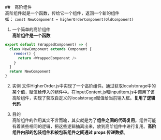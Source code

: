 ##　高阶组件  
高阶组件就是一个函数，传给它一个组件，返回一个新的组件   
如： `const NewComponent = higherOrderComponent(OldComponent)`

1. 一个简单的高阶组件   
   **高阶组件是一个函数**
  ```javascript
  export default (WrappedComponent) => {
    class NewComponent extends Component {
      render() {
        return <WrappedComponent />
      }
    }
    return NewComponent
  }
  ```

2. 实例
   文件HigherOrder.js中实现了一个高阶组件。通过获取localstorage中的某个值，赋值给传入的组件中。在inputContent.js和inputItem.js中调用了该高阶组件，实现了获取自定义的localstorage赋值给当前输入框。**复用了逻辑代码**

3. 目的  
   高阶组件的作用其实不言而喻，其实就是为了**组件之间的代码复用**。组件可能有着某些相同的逻辑，把这些逻辑抽离出来，放到高阶组件中进行复用。**高阶组件内部的包装组件和被包装组件之间通过 props 传递数据**。
